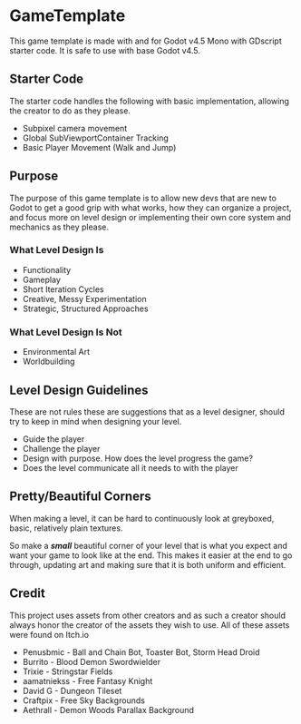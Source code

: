 # GameTemplate
This game template is made with and for Godot v4.5 Mono with GDscript starter code. It is safe to use with base Godot v4.5.

## Starter Code
The starter code handles the following with basic implementation, allowing the creator to do as they please.
- Subpixel camera movement
- Global SubViewportContainer Tracking
- Basic Player Movement (Walk and Jump)

## Purpose
The purpose of this game template is to allow new devs that are new to Godot to get a good grip with what works, how they can organize a project, and focus more on level design or implementing their own core system and mechanics as they please.

### What Level Design Is
- Functionality
- Gameplay
- Short Iteration Cycles
- Creative, Messy Experimentation
- Strategic, Structured Approaches

### What Level Design Is Not
- Environmental Art
- Worldbuilding

## Level Design Guidelines
These are not rules these are suggestions that as a level designer, should try to keep in mind when designing your level.
- Guide the player
- Challenge the player
- Design with purpose. How does the level progress the game?
- Does the level communicate all it needs to with the player

## Pretty/Beautiful Corners
When making a level, it can be hard to continuously look at greyboxed, basic, relatively plain textures. 

So make a _**small**_ beautiful corner of your level that is what you expect and want your game to look like at the end. This makes it easier at the end to go through, updating art and making sure that it is both uniform and efficient.

## Credit
This project uses assets from other creators and as such a creator should always honor the creator of the assets they wish to use. All of these assets were found on Itch.io
- Penusbmic - Ball and Chain Bot, Toaster Bot, Storm Head Droid
- Burrito - Blood Demon Swordwielder
- Trixie - Stringstar Fields
- aamatniekss - Free Fantasy Knight
- David G - Dungeon Tileset
- Craftpix - Free Sky Backgrounds
- Aethrall - Demon Woods Parallax Background
